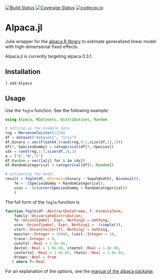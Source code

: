 [![Build Status](https://travis-ci.org/jmboehm/Alpaca.jl.svg?branch=master)](https://travis-ci.org/jmboehm/Alpaca.jl) [![Coverage Status](https://coveralls.io/repos/jmboehm/Alpaca.jl/badge.svg?branch=master&service=github)](https://coveralls.io/github/jmboehm/Alpaca.jl?branch=master) [![codecov.io](http://codecov.io/github/jmboehm/Alpaca.jl/coverage.svg?branch=master)](http://codecov.io/github/jmboehm/Alpaca.jl?branch=master)

# Alpaca.jl

Julia wrapper for the [alpaca R library](https://github.com/amrei-stammann/alpaca) to estimate generalized linear model with high-dimensional fixed effects.

Alpaca.jl is currently targeting alpaca 0.3.1.

## Installation

```
] add Alpaca
```

## Usage

Use the `feglm` function. See the following example:

```julia
using Alpaca, RDatasets, Distributions, Random

# setting up the example data
rng = MersenneTwister(1234)
df = dataset("datasets", "iris")
df.binary = vec(Float64.(rand(rng,0:1,size(df,1),1)))
df[!,:SpeciesDummy] = categorical(df[!,:Species])
idx = rand(rng,1:3,size(df,1),1)
a = ["A","B","C"]
df.Random = vec([a[i] for i in idx])
df.RandomCategorical = categorical(df[!,:Random])

# estimating the model
result = feglm(df, @formula(binary ~ SepalWidth), Binomial(),
    fe = :(SpeciesDummy + RandomCategorical),
    vcov = :(cluster(SpeciesDummy + RandomCategorical))
    )
```

The full form of the `feglm` function is
```julia
function feglm(df::AbstractDataFrame, f::FormulaTerm,
    family::UnivariateDistribution;
    fe::Union{Symbol, Expr, Nothing} = nothing,
    vcov::Union{Symbol, Expr, Nothing} = :(simple()),
    start::Union{Vector{T}, Nothing} = nothing,
    maxiter::Integer = 10000, limit::Integer = 10,
    trace::Integer = 0,
    convtol::Real = 1.0e-06,
    devtol::Real = 1.0e-08, steptol::Real = 1.0e-08,
    centertol::Real = 1.0e-05, rhotol::Real = 1.0e-04,
    droppc::Bool = true
   ) where T<:Real
```
For an explanation of the options, see the [manual of the alpaca package](https://cran.r-project.org/web/packages/alpaca/index.html).
